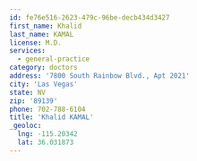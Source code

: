 ```yaml
---
id: fe76e516-2623-479c-96be-decb434d3427
first_name: Khalid
last_name: KAMAL
license: M.D.
services:
  - general-practice
category: doctors
address: '7800 South Rainbow Blvd., Apt 2021'
city: 'Las Vegas'
state: NV
zip: '89139'
phone: 702-788-6104
title: 'Khalid KAMAL'
_geoloc:
  lng: -115.20342
  lat: 36.031873
---
```

